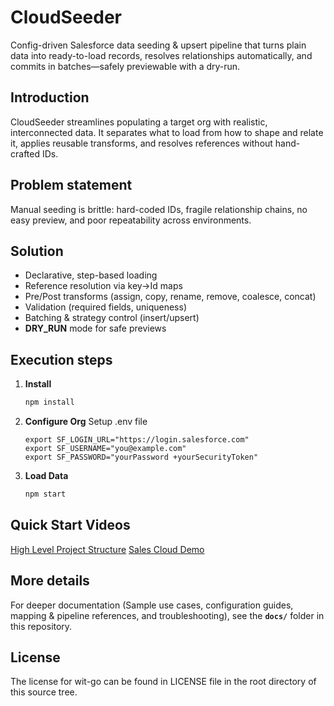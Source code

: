 # CloudSeeder

Config-driven Salesforce data seeding & upsert pipeline that turns plain data into ready-to-load records, resolves relationships automatically, and commits in batches—safely previewable with a dry-run.

## Introduction
CloudSeeder streamlines populating a target org with realistic, interconnected data. It separates what to load from how to shape and relate it, applies reusable transforms, and resolves references without hand-crafted IDs.

## Problem statement
Manual seeding is brittle: hard-coded IDs, fragile relationship chains, no easy preview, and poor repeatability across environments.

## Solution
- Declarative, step-based loading
- Reference resolution via key→Id maps
- Pre/Post transforms (assign, copy, rename, remove, coalesce, concat)
- Validation (required fields, uniqueness)
- Batching & strategy control (insert/upsert)
- **DRY_RUN** mode for safe previews

## Execution steps
1. **Install**
   ```bash
   npm install

2. **Configure Org**
Setup .env file
    ```
    export SF_LOGIN_URL="https://login.salesforce.com"
    export SF_USERNAME="you@example.com"
    export SF_PASSWORD="yourPassword +yourSecurityToken"
    ```

3. **Load Data**
   ```bash
   npm start

## Quick Start Videos

[High Level Project Structure](https://youtu.be/T8UvFeC5emg "High Level")
[Sales Cloud Demo](https://youtu.be/-xqmWcOttfY "Demo")

## More details

For deeper documentation (Sample use cases, configuration guides, mapping & pipeline references, and troubleshooting), see the **`docs/`** folder in this repository.

## License

The license for wit-go can be found in LICENSE file in the root directory of
this source tree.
